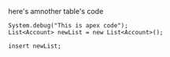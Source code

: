 here's amnother table's code

```
System.debug("This is apex code");
List<Account> newList = new List<Account>();

insert newList;
```